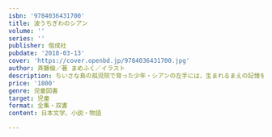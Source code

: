 ```yaml
---
isbn: '9784036431700'
title: 波うちぎわのシアン
volume: ''
series: ''
publisher: 偕成社
pubdate: '2018-03-13'
cover: 'https://cover.openbd.jp/9784036431700.jpg'
author: 斉藤倫／著 まめふく／イラスト
description: ちいさな島の孤児院で育った少年・シアンの左手には、生まれるまえの記憶をよぶ不思議な力があった。小学館児童出版文化賞受賞作家による傑作長編。
price: '1800'
genre: 児童図書
target: 児童
format: 全集・双書
content: 日本文学、小説・物語

---
```

